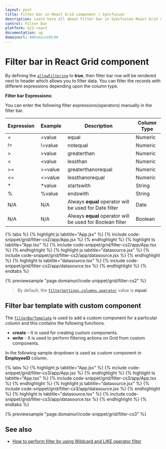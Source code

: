 ```yaml
---
layout: post
title: Filter bar in React Grid component | Syncfusion
description: Learn here all about Filter bar in Syncfusion React Grid component of Syncfusion Essential JS 2 and more.
control: Filter bar 
platform: ej2-react
documentation: ug
domainurl: ##DomainURL##
---
```


# Filter bar in React Grid component

By defining the [`allowFiltering`](https://ej2.syncfusion.com/angular/documentation/api/grid/#allowfiltering) to **true**, then filter bar row will be rendered next to header which allows you to filter data. You can filter the records with different expressions depending upon the column type.

 **Filter bar Expressions:**

 You can enter the following filter expressions(operators) manually in the filter bar.

Expression |Example |Description |Column Type
-----|-----|-----|-----
= |=value |equal |Numeric
!= |!=value |notequal |Numeric
> |>value |greaterthan |Numeric
< |<value |lessthan |Numeric
>= |>=value |greaterthanorequal |Numeric
<=|<=value|lessthanorequal |Numeric
* |*value |startswith |String
% |%value |endswith |String
N/A |N/A |Always **equal** operator will be used for Date filter |Date
N/A |N/A |Always **equal** operator will be used for Boolean filter |Boolean

{% tabs %}
{% highlight js tabtitle="App.jsx" %}
{% include code-snippet/grid/filter-cs2/app/App.jsx %}
{% endhighlight %}
{% highlight ts tabtitle="App.tsx" %}
{% include code-snippet/grid/filter-cs2/app/App.tsx %}
{% endhighlight %}
{% highlight js tabtitle="datasource.jsx" %}
{% include code-snippet/grid/filter-cs2/app/datasource.jsx %}
{% endhighlight %}
{% highlight ts tabtitle="datasource.tsx" %}
{% include code-snippet/grid/filter-cs2/app/datasource.tsx %}
{% endhighlight %}
{% endtabs %}

 {% previewsample "page.domainurl/code-snippet/grid/filter-cs2" %}

> By default, the [`filterSettings.columns.operator`](https://ej2.syncfusion.com/angular/documentation/api/grid/predicateModel/#operator) value is **equal**.

## Filter bar template with custom component

The [`filterBarTemplate`](https://ej2.syncfusion.com/angular/documentation/api/grid/column/#filterbartemplate) is used to add a custom component for a particular column and this contains the following functions.

* **create** – It is used for creating custom components.
* **write** - It is used to perform filtering actions on Grid from custom components.

In the following sample dropdown is used  as custom component in **EmployeeID** column.

{% tabs %}
{% highlight js tabtitle="App.jsx" %}
{% include code-snippet/grid/filter-cs3/app/App.jsx %}
{% endhighlight %}
{% highlight ts tabtitle="App.tsx" %}
{% include code-snippet/grid/filter-cs3/app/App.tsx %}
{% endhighlight %}
{% highlight js tabtitle="datasource.jsx" %}
{% include code-snippet/grid/filter-cs3/app/datasource.jsx %}
{% endhighlight %}
{% highlight ts tabtitle="datasource.tsx" %}
{% include code-snippet/grid/filter-cs3/app/datasource.tsx %}
{% endhighlight %}
{% endtabs %}

 {% previewsample "page.domainurl/code-snippet/grid/filter-cs3" %}

 ## See also

* [How to perform filter by using Wildcard and LIKE operator filter](./filtering/#wildcard-and-like-operator-filter)